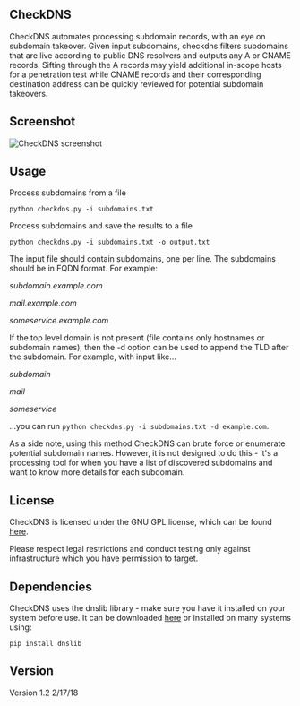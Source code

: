 ## CheckDNS
CheckDNS automates processing subdomain records, with an eye on subdomain takeover. Given input subdomains, checkdns filters subdomains that are live according to public DNS resolvers and outputs any A or CNAME records. Sifting through the A records may yield additional in-scope hosts for a penetration test while CNAME records and their corresponding destination address can be quickly reviewed for potential subdomain takeovers.


## Screenshot
![CheckDNS screenshot](https://cp270.files.wordpress.com/2018/01/checkdns.png)


## Usage

Process subdomains from a file

``python checkdns.py -i subdomains.txt``


Process subdomains and save the results to a file

``python checkdns.py -i subdomains.txt -o output.txt``


The input file should contain subdomains, one per line. The subdomains should be in FQDN format. For example:

*subdomain.example.com*

*mail.example.com*

*someservice.example.com*


If the top level domain is not present (file contains only hostnames or subdomain names), then the -d option can be used to append the TLD after the subdomain. For example, with input like...

*subdomain*

*mail*

*someservice*


...you can run ``python checkdns.py -i subdomains.txt -d example.com``. 

As a side note, using this method CheckDNS can brute force or enumerate potential subdomain names. However, it is not designed to do this - it's a processing tool for when you have a list of discovered subdomains and want to know more details for each subdomain.


## License
CheckDNS is licensed under the GNU GPL license, which can be found [here](https://github.com/fleetcaptain/checkdns/blob/master/LICENSE).

Please respect legal restrictions and conduct testing only against infrastructure which you have permission to target.

## Dependencies

CheckDNS uses the dnslib library - make sure you have it installed on your system before use. It can be downloaded [here](https://bitbucket.org/paulc/dnslib/) or installed on many systems using:

``pip install dnslib``

## Version
Version 1.2 2/17/18
